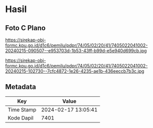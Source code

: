 # Hasil

## Foto C Plano

https://sirekap-obj-formc.kpu.go.id/d1c6/pemilu/pdpr/74/05/02/20/41/7405022041002-20240215-090507--e953703d-1b53-43ff-b99d-e5e940d699cb.jpg

https://sirekap-obj-formc.kpu.go.id/d1c6/pemilu/pdpr/74/05/02/20/41/7405022041002-20240215-102730--7cfc4872-1e26-4235-ae1b-436eeccb7b3c.jpg


## Metadata

| Key        | Value               |
| ---------- | ------------------- |
| Time Stamp | 2024-02-17 13:05:41 |
| Kode Dapil | 7401                |



